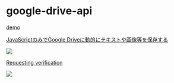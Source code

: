 # google-drive-api

[demo](https://daring-healer-208405.firebaseapp.com/)

[JavaScriptのみでGoogle Driveに動的にテキストや画像等を保存する](https://qiita.com/kjunichi/items/552f13b48685021966e4)

![](https://i.imgur.com/AQ3vvzs.png)

[Requesting verification](https://developers.google.com/apps-script/guides/client-verification#requesting_verification)

![](https://i.imgur.com/Qv4WtDG.png)
